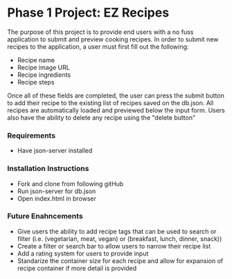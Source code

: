 # Phase 1 Project: EZ Recipes
The purpose of this project is to provide end users with a no fuss application to submit and preview cooking recipes. In order to submit new recipes to the application, a user must first fill out the following:

* Recipe name
* Recipe image URL
* Recipe ingredients
* Recipe steps

Once all of these fields are completed, the user can press the submit button to add their recipe to the existing list of recipes saved on the db.json. All recipes are automatically loaded and previewed below the input form. Users also have the ability to delete any recipe using the "delete button"

### Requirements
* Have json-server installed

### Installation Instructions
* Fork and clone from following gitHub
* Run json-server for db.json
* Open index.html in browser

### Future Enahncements
* Give users the ability to add recipe tags that can be used to search or filter (i.e. (vegetarian, meat, vegan) or (breakfast, lunch, dinner, snack))
* Create a filter or search bar to allow users to narrow their recipe list
* Add a rating system for users to provide input
* Standarize the container size for each recipe and allow for expansion of recipe container if more detail is provided
